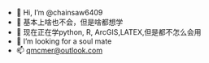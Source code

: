 - 👋 Hi, I’m @chainsaw6409
- 👀 基本上啥也不会，但是啥都想学
- 🌱 现在正在学python, R, ArcGIS,LATEX,但是都不怎么会用
- 💞️ I’m looking for a soul mate
- 📫 qmcmer@outlook.com

<!---
chainsaw6409/chainsaw6409 is a ✨ special ✨ repository because its `README.md` (this file) appears on your GitHub profile.
You can click the Preview link to take a look at your changes.
--->
